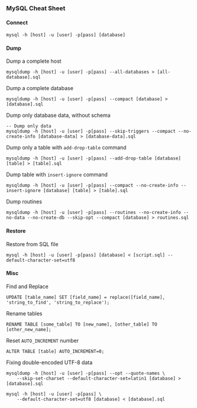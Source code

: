 ### MySQL Cheat Sheet

#### Connect
```
mysql -h [host] -u [user] -p[pass] [database]
```

#### Dump

Dump a complete host
```
mysqldump -h [host] -u [user] -p[pass] --all-databases > [all-database].sql
```

Dump a complete database
```
mysqldump -h [host] -u [user] -p[pass] --compact [database] > [database].sql
```

Dump only database data, without schema
```
-- Dump only data
mysqldump -h [host] -u [user] -p[pass] --skip-triggers --compact --no-create-info [database-data] > [database-data].sql
```

Dump only a table with `add-drop-table` command
```
mysqldump -h [host] -u [user] -p[pass] --add-drop-table [database] [table] > [table].sql
```

Dump table with `insert-ignore` command
```
mysqldump -h [host] -u [user] -p[pass] --compact --no-create-info --insert-ignore [database] [table] > [table].sql
```

Dump routines
```
mysqldump -h [host] -u [user] -p[pass] --routines --no-create-info --no-data --no-create-db --skip-opt --compact [database] > routines.sql
```

#### Restore

Restore from SQL file
```
mysql -h [host] -u [user] -p[pass] [database] < [script.sql] --default-character-set=utf8
```

#### Misc

Find and Replace
```
UPDATE [table_name] SET [field_name] = replace([field_name], 'string_to_find', 'string_to_replace');
```

Rename tables
```
RENAME TABLE [some_table] TO [new_name], [other_table] TO [other_new_name];
```

Reset `AUTO_INCREMENT` number
```
ALTER TABLE [table] AUTO_INCREMENT=0;
```

Fixing double-encoded UTF-8 data 
```
mysqldump -h [host] -u [user] -p[pass] --opt --quote-names \
    --skip-set-charset --default-character-set=latin1 [database] > [database].sql

mysql -h [host] -u [user] -p[pass] \
    --default-character-set=utf8 [database] < [database].sql
```